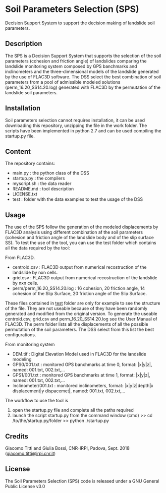 # Soil Parameters Selection (SPS)

Decision Support System to support the decision making of landslide soil parameters.

## Description

The SPS is a Decision Support System that supports the selection of the soil parameters (cohesion and friction angle) of landslides comparing the landslide monitoring system composed by GPS banchmarks and inclinometers and the three-dimensional models of the landslide generated by the use of FLAC3D software. The DSS select the best combination of soil parameters from a pool of admissible modeled solutions (perm_16.20_SS14.20.log) generated with FLAC3D by the permutation of the landslide soil parameters.

## Installation

Soil parameters selection cannot requires installation, it can be used downloading this repository, unzipping the file in the work folder. The scripts have been implemented in python 2.7 and can be used compiling the startup.py file.

## Content

The repository contains:
- main.py : the python class of the DSS
- startup.py : the compilers
- myscript.sh : the data reader
- README.md : tool description
- LICENSE.txt
- test : folder with the data examples to test the usage of the DSS

## Usage

The use of the SPS follow the generation of the modeled displacements by FLAC3D analysis using different combination af the soil parameters (cohesion and friction angle of the landslide body and of the slip surface SS).
To test the use of the tool, you can use the test folder which contains all the data required by the tool:

From FLAC3D.
- centroid.csv : FLAC3D output from numerical recostruction of the landslide by nxn cells.
- grid.csv : FLAC3D output from numerical recostruction of the landslide by nxn cells.
- perm/perm_16.20_SS14.20.log : 16 cohesion, 20 friction angle, 14 cohesion of the Slip Surface, 20 friction angle of the Slip Surface.

These files contained in [test](./test) folder are only for example to see the structure of the file. They are not useable because of they have been randomly generated and modified from the original version. To generate the useable centroid.csv, grid.csv and perm_16.20_SS14.20.log see the User Manual of FLAC3D.
The perm folder lists all the displacements of all the possible permutation of the soil parameters. The DSS select from this list the best configurations.

From monitoring system
- DEM.tif : Digital Elevation Model used in FLAC3D for the landslide modeling
- GPS0/001.txt : monitored GPS banchmarks at time 0, format: |x|y|z|, named: 001.txt, 002.txt,...
- GPS1/001.txt : monitored GPS banchmarks at time 1, format: |x|y|z|, named: 001.txt, 002.txt,...
- Inclinometer/001.txt : monitored inclinometers, format: |x|y|z|depth|x displacement|y dispacemet|, named: 001.txt, 002.txt,...

The workflow to use the tool is
1. open the startup.py file and complete all the paths required
2. launch the script startup.py from the command window (cmd) >> cd /to/the/startup.py/folder
                                                              >> python ./startup.py

## Credits

Giacomo Titti and Giulia Bossi, CNR-IRPI, Padova, Sept. 2018 (giacomo.titti@irpi.cnr.it)

## License

The Soil Parameters Selection (SPS) code is released under a GNU General Public License v3.0
